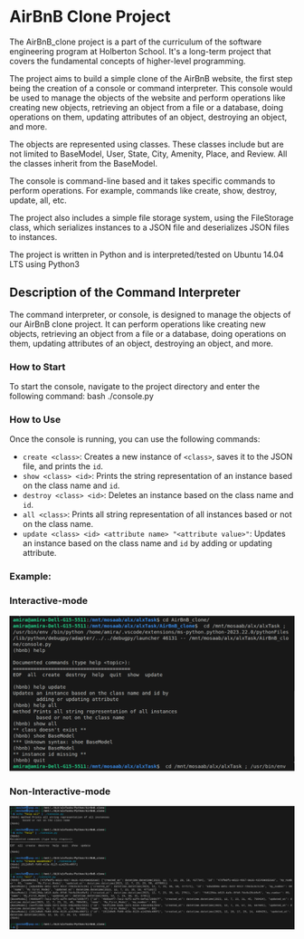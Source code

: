 # AirBnB Clone Project

The AirBnB_clone project is a part of the curriculum of the software engineering program at Holberton School. It's a long-term project that covers the fundamental concepts of higher-level programming.

The project aims to build a simple clone of the AirBnB website, the first step being the creation of a console or command interpreter. This console would be used to manage the objects of the website and perform operations like creating new objects, retrieving an object from a file or a database, doing operations on them, updating attributes of an object, destroying an object, and more.

The objects are represented using classes. These classes include but are not limited to BaseModel, User, State, City, Amenity, Place, and Review. All the classes inherit from the BaseModel.

The console is command-line based and it takes specific commands to perform operations. For example, commands like create, show, destroy, update, all, etc.

The project also includes a simple file storage system, using the FileStorage class, which serializes instances to a JSON file and deserializes JSON files to instances.

The project is written in Python and is interpreted/tested on Ubuntu 14.04 LTS using Python3

## Description of the Command Interpreter

The command interpreter, or console, is designed to manage the objects of our AirBnB clone project. It can perform operations like creating new objects, retrieving an object from a file or a database, doing operations on them, updating attributes of an object, destroying an object, and more.

### How to Start

To start the console, navigate to the project directory and enter the following command:
bash ./console.py

### How to Use

Once the console is running, you can use the following commands:

- `create <class>`: Creates a new instance of `<class>`, saves it to the JSON file, and prints the `id`.
- `show <class> <id>`: Prints the string representation of an instance based on the class name and `id`.
- `destroy <class> <id>`: Deletes an instance based on the class name and `id`.
- `all <class>`: Prints all string representation of all instances based or not on the class name.
- `update <class> <id> <attribute name> "<attribute value>"`: Updates an instance based on the class name and `id` by adding or updating attribute.

### Example:
### Interactive-mode
![alt text](image_1.png)

### Non-Interactive-mode
![alt text](image_2.png)
